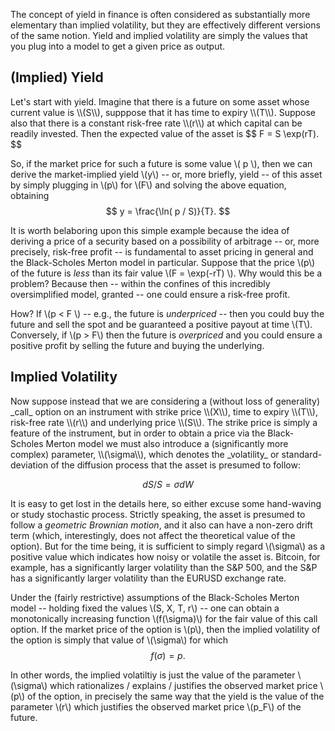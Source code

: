 The concept of yield in finance is often considered as substantially more elementary than implied volatility, but they are effectively different versions of the same notion. Yield and implied volatility are simply the values that you plug into a model to get a given price as output.

<h2> (Implied) Yield </h2>
Let's start with yield. Imagine that there is a future on some asset whose current value is \\(S\\), supppose that it has time to expiry \\(T\\). Suppose also that there is a constant risk-free rate \\(r\\) at which capital can be readily invested. Then the expected value of the asset is
$$
F = S \exp(rT).
$$

So, if the market price for such a future is some value \\( p \\), then we can derive the market-implied yield \\(y\\) -- or, more briefly, yield -- of this asset by simply plugging in \\(p\\) for \\(F\\) and solving the above equation, obtaining
$$
y = \frac{\ln( p / S)}{T}.
$$

It is worth belaboring upon this simple example because the idea of deriving a price of a security based on a possibility of arbitrage -- or, more precisely, risk-free profit -- is fundamental to asset pricing in general and the Black-Scholes Merton model in particular. Suppose that the price \\(p\\) of the future is _less_ than its fair value \\(F = \exp(-rT) \\). Why would this be a problem? Because then -- within the confines of this incredibly oversimplified model, granted -- one could ensure a risk-free profit.

How? If \\(p < F \\) -- e.g., the future is _underpriced_ -- then you could buy the future and sell the spot and be guaranteed a positive payout at time \\(T\\). Conversely, if \\(p > F\\) then the future is _overpriced_ and you could ensure a positive profit by selling the future and buying the underlying.

<h2>Implied Volatility</h2>
Now suppose instead that we are considering a (without loss of generality) _call_ option on an instrument with strike price \\(X\\), time to expiry \\(T\\), risk-free rate \\(r\\) and underlying price \\(S\\). The strike price is simply a feature of the instrument, but in order to obtain a price via the Black-Scholes Merton model we must also introduce a (significantly more complex) parameter, \\(\sigma\\), which denotes the _volatility_ or standard-deviation of the diffusion process that the asset is presumed to follow:

$$
dS / S = \sigma dW
$$

It is easy to get lost in the details here, so either excuse some hand-waving or study stochastic process. Strictly speaking, the asset is presumed to follow a _geometric Brownian motion_, and it also can have a non-zero drift term (which, interestingly, does not affect the theoretical value of the option). But for the time being, it is sufficient to simply regard \\(\sigma\\) as a positive value which indicates how noisy or volatile the asset is. Bitcoin, for example, has a significantly larger volatility than the S&P 500, and the S&P has a significantly larger volatility than the EURUSD exchange rate.

Under the (fairly restrictive) assumptions of the Black-Scholes Merton model -- holding fixed the values \\(S, X, T, r\\) -- one can obtain a monotonically increasing function \\(f(\sigma)\\) for the fair value of this call option. If the market price of the option is \\(p\\), then the implied volatility of the option is simply that value of \\(\sigma\\) for which 
$$
f(\sigma) = p.
$$

In other words, the implied volatiltiy is just the value of the parameter \\(\sigma\\) which rationalizes / explains / justifies the observed market price \\(p\\) of the option, in precisely the same way that the yield is the value of the parameter \\(r\\) which justifies the observed market price \\(p_F\\) of the future.